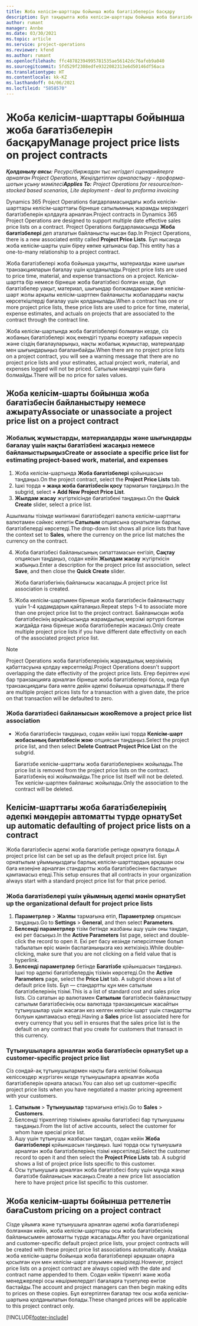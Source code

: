 ```yaml
---
title: Жоба келісім-шарттары бойынша жоба бағатізбелерін басқару
description: Бұл тақырыпта жоба келісім-шарттары бойынша жоба бағатізбелерін басқару туралы ақпарат берілген.
author: rumant
manager: Annbe
ms.date: 03/30/2021
ms.topic: article
ms.service: project-operations
ms.reviewer: kfend
ms.author: rumant
ms.openlocfilehash: ffc48782394995781535ae56142dc76afeb9a040
ms.sourcegitcommit: 5fd529f2308edfe9322082313e6d50146df56aca
ms.translationtype: HT
ms.contentlocale: kk-KZ
ms.lasthandoff: 04/06/2021
ms.locfileid: "5858570"
---
```

# <a name="manage-project-price-lists-on-project-contracts"></a><span data-ttu-id="514fa-103">Жоба келісім-шарттары бойынша жоба бағатізбелерін басқару</span><span class="sxs-lookup"><span data-stu-id="514fa-103">Manage project price lists on project contracts</span></span>

<span data-ttu-id="514fa-104">_**Қолданылу аясы:** Ресурс/биржадан тыс негіздегі сценарийлерге арналған Project Operations, Жеңілдетілген орналастыру - проформа-шотын ұсыну мәмілесі_</span><span class="sxs-lookup"><span data-stu-id="514fa-104">_**Applies To:** Project Operations for resource/non-stocked based scenarios, Lite deployment - deal to proforma invoicing_</span></span>

<span data-ttu-id="514fa-105">Dynamics 365 Project Operations бағдарламасындағы жоба келісім-шарттары келісім-шарттағы бірнеше сатылымның жарамды мерзімдегі бағатізбелерін қолдауға арналған.</span><span class="sxs-lookup"><span data-stu-id="514fa-105">Project contracts in Dynamics 365 Project Operations are designed to support multiple date effective sales price lists on a contract.</span></span> <span data-ttu-id="514fa-106">Project Operations бағдарламасында **Жоба бағатізбелері** деп аталатын байланысты нысан бар.</span><span class="sxs-lookup"><span data-stu-id="514fa-106">In Project Operations, there is a new associated entity called **Project Price Lists**.</span></span> <span data-ttu-id="514fa-107">Бұл нысанда жоба келісім-шарты үшін біреу көпке қатынасы бар.</span><span class="sxs-lookup"><span data-stu-id="514fa-107">This entity has a one-to-many relationship to a project contract.</span></span>

<span data-ttu-id="514fa-108">Жоба бағатізбелері жоба бойынша уақытты, материалды және шығын транзакцияларын бағалау үшін қолданылады.</span><span class="sxs-lookup"><span data-stu-id="514fa-108">Project price lists are used to price time, material, and expense transactions on a project.</span></span> <span data-ttu-id="514fa-109">Келісім-шартта бір немесе бірнеше жоба бағатізбесі болған кезде, бұл бағатізбелер уақыт, материал, шығындар болжамдарын және келісім-шарт жолы арқылы келісім-шартпен байланысты жобалардағы нақты көрсеткіштерді бағалау үшін қолданылады.</span><span class="sxs-lookup"><span data-stu-id="514fa-109">When a contract has one or more project price lists, these price lists are used to price for time, material, expense estimates, and actuals on projects that are associated to the contract through the contract line.</span></span>

<span data-ttu-id="514fa-110">Жоба келісім-шартында жоба бағатізбелері болмаған кезде, сіз жобаның бағатізбелері жоқ екендігі туралы ескерту хабарын көресіз және сіздің бағалауларыңыз, нақты жобалық жұмыстар, материалдар мен шығындарыңыз бағаланбайды.</span><span class="sxs-lookup"><span data-stu-id="514fa-110">When there are no project price lists on a project contract, you will see a warning message that there are no project price lists and your estimates, actual project work, material, and expenses logged will not be priced.</span></span> <span data-ttu-id="514fa-111">Сатылым мәндері үшін баға болмайды.</span><span class="sxs-lookup"><span data-stu-id="514fa-111">There will be no price for sales values.</span></span>

## <a name="associate-or-unassociate-a-project-price-list-on-a-project-contract"></a><span data-ttu-id="514fa-112">Жоба келісім-шарты бойынша жоба бағатізбесін байланыстыру немесе ажырату</span><span class="sxs-lookup"><span data-stu-id="514fa-112">Associate or unassociate a project price list on a project contract</span></span>

### <a name="create-or-associate-a-specific-price-list-for-estimating-project-based-work-material-and-expenses"></a><span data-ttu-id="514fa-113">Жобалық жұмыстарды, материалдарды және шығындарды бағалау үшін нақты бағатізбені жасаңыз немесе байланыстырыңыз</span><span class="sxs-lookup"><span data-stu-id="514fa-113">Create or associate a specific price list for estimating project-based work, material, and expenses</span></span>

1. <span data-ttu-id="514fa-114">Жоба келісім-шартында **Жоба бағатізбелері** қойыншасын таңдаңыз.</span><span class="sxs-lookup"><span data-stu-id="514fa-114">On the project contract, select the **Project Price Lists** tab.</span></span>
2. <span data-ttu-id="514fa-115">Ішкі торда **+ жаңа жоба бағатізбесін қосу** тармағын таңдаңыз.</span><span class="sxs-lookup"><span data-stu-id="514fa-115">In the subgrid, select **+ Add New Project Price List**.</span></span>
3. <span data-ttu-id="514fa-116">**Жылдам жасау** жүгірткісінде бағатізбені таңдаңыз.</span><span class="sxs-lookup"><span data-stu-id="514fa-116">On the **Quick Create** slider, select a price list.</span></span> 

  <span data-ttu-id="514fa-117">Ашылмалы тізімде мәтінмәні бағатізбедегі валюта келісім-шарттағы валютамен сәйкес келетін **Сатылым** опциясына орнатылған барлық бағатізбелерді көрсетеді.</span><span class="sxs-lookup"><span data-stu-id="514fa-117">The drop-down list shows all price lists that have the context set to **Sales**, where the currency on the price list matches the currency on the contract.</span></span>
  
4. <span data-ttu-id="514fa-118">Жоба бағатізбесі байланысының сипаттамасын енгізіп, **Сақтау** опциясын таңдаңыз, содан кейін **Жылдам жасау** жүгірткісін жабыңыз.</span><span class="sxs-lookup"><span data-stu-id="514fa-118">Enter a description for the project price list association, select **Save**, and then close the **Quick Create** slider.</span></span>

   <span data-ttu-id="514fa-119">Жоба бағатізбегінің байланысы жасалады.</span><span class="sxs-lookup"><span data-stu-id="514fa-119">A project price list association is created.</span></span>
   
5. <span data-ttu-id="514fa-120">Жоба келісім-шартымен бірнеше жоба бағатізбесін байланыстыру үшін 1-4 қадамдарын қайталаңыз.</span><span class="sxs-lookup"><span data-stu-id="514fa-120">Repeat steps 1-4 to associate more than one project price list to the project contract.</span></span> <span data-ttu-id="514fa-121">Байланысқан жоба бағатізбесінің әрқайсысында жарамдылық мерзімі әртүрлі болған жағдайда ғана бірнеше жоба бағатізбелерін жасаңыз.</span><span class="sxs-lookup"><span data-stu-id="514fa-121">Only create multiple project price lists if you have different date effectivity on each of the associated project price list.</span></span>

> [!NOTE]
> <span data-ttu-id="514fa-122">Project Operations жоба бағатізбелерінің жарамдылық мерзімінің қабаттасуына қолдау көрсетпейді.</span><span class="sxs-lookup"><span data-stu-id="514fa-122">Project Operations doesn't support overlapping the date effectivity of the project price lists.</span></span> <span data-ttu-id="514fa-123">Егер берілген күні бар транзакцияға арналған бірнеше жоба бағатізбелері болса, онда бұл транзакциядағы баға нөлге дейін әдепкі бойынша орнатылады.</span><span class="sxs-lookup"><span data-stu-id="514fa-123">If there are multiple project prices lists for a transaction with a given date, the price on that transaction will be defaulted to zero.</span></span>

### <a name="remove-a-project-price-list-association"></a><span data-ttu-id="514fa-124">Жоба бағатізбесі байланысын жою</span><span class="sxs-lookup"><span data-stu-id="514fa-124">Remove a project price list association</span></span>

- <span data-ttu-id="514fa-125">Жоба бағатізбесін таңдаңыз, содан кейін ішкі торда **Келісім-шарт жобасының бағатізбесін жою** опциясын таңдаңыз.</span><span class="sxs-lookup"><span data-stu-id="514fa-125">Select the project price list, and then select **Delete Contract Project Price List** on the subgrid.</span></span> 

  <span data-ttu-id="514fa-126">Бағатізбе келісім-шарттағы жоба бағатізбелерінен жойылады.</span><span class="sxs-lookup"><span data-stu-id="514fa-126">The price list is removed from the project price lists on the contract.</span></span> <span data-ttu-id="514fa-127">Бағатізбенің өзі жойылмайды.</span><span class="sxs-lookup"><span data-stu-id="514fa-127">The price list itself will not be deleted.</span></span> <span data-ttu-id="514fa-128">Тек келісім-шартпен байланыс жойылады.</span><span class="sxs-lookup"><span data-stu-id="514fa-128">Only the association to the contract will be deleted.</span></span>

## <a name="set-up-automatic-defaulting-of-project-price-lists-on-a-contract"></a><span data-ttu-id="514fa-129">Келісім-шарттағы жоба бағатізбелерінің әдепкі мәндерін автоматты түрде орнату</span><span class="sxs-lookup"><span data-stu-id="514fa-129">Set up automatic defaulting of project price lists on a contract</span></span>

<span data-ttu-id="514fa-130">Жоба бағатізбесін әдепкі жоба бағатізбе ретінде орнатуға болады.</span><span class="sxs-lookup"><span data-stu-id="514fa-130">A project price list can be set up as the default project price list.</span></span> <span data-ttu-id="514fa-131">Бұл орнатылым ұйымыңыздағы барлық келісім-шарттардың әрқашан осы баға кезеңіне арналған стандартты жоба бағатізбесінен басталуын қамтамасыз етеді.</span><span class="sxs-lookup"><span data-stu-id="514fa-131">This setup ensures that all contracts in your organization always start with a standard project price list for that price period.</span></span>

### <a name="set-up-the-organizational-default-for-project-price-lists"></a><span data-ttu-id="514fa-132">Жоба бағатізбелері үшін ұйымның әдепкі мәнін орнату</span><span class="sxs-lookup"><span data-stu-id="514fa-132">Set up the organizational default for project price lists</span></span>

1. <span data-ttu-id="514fa-133">**Параметрлер** > **Жалпы** тармағына өтіп, **Параметрлер** опциясын таңдаңыз.</span><span class="sxs-lookup"><span data-stu-id="514fa-133">Go to **Settings** > **General**, and then select **Parameters**.</span></span>
2. <span data-ttu-id="514fa-134">**Белсенді параметрлер** тізім бетінде жазбаны ашу үшін оны таңдап, екі рет басыңыз.</span><span class="sxs-lookup"><span data-stu-id="514fa-134">In the **Active Parameters** list page, select and double-click the record to open it.</span></span> <span data-ttu-id="514fa-135">Екі рет басу кезінде гиперсілтеме болып табылатын өріс мәнін баспағаныңызға көз жеткізіңіз.</span><span class="sxs-lookup"><span data-stu-id="514fa-135">While double–clicking, make sure that you are not clicking on a field value that is hyperlink.</span></span> 
3. <span data-ttu-id="514fa-136">**Белсенді параметрлер** бетінде **Бағатізбе** қойыншасын таңдаңыз. Ішкі тор әдепкі бағатізбелердің тізімін көрсетеді.</span><span class="sxs-lookup"><span data-stu-id="514fa-136">On the **Active Parameters** page, select the **Price List** tab. A subgrid shows a list of default price lists.</span></span> <span data-ttu-id="514fa-137">Бұл — стандартты құн мен сатылым бағатізбелерінің тізімі.</span><span class="sxs-lookup"><span data-stu-id="514fa-137">This is a list of standard cost and sales price lists.</span></span> <span data-ttu-id="514fa-138">Сіз сататын әр валютамен **Сатылым** бағатізбесін байланыстыру сатылым бағатізбесінің осы валютада транзакциясын жасайтын тұтынушылар үшін жасаған кез келген келісім-шарт үшін стандартты болуын қамтамасыз етеді.</span><span class="sxs-lookup"><span data-stu-id="514fa-138">Having a **Sales** price list associated here for every currency that you sell in ensures that the sales price list is the default on any contract that you create for customers that transact in this currency.</span></span>

### <a name="set-up-a-customer-specific-project-price-list"></a><span data-ttu-id="514fa-139">Тұтынушыларға арналған жоба бағатізбесін орнату</span><span class="sxs-lookup"><span data-stu-id="514fa-139">Set up a customer-specific project price list</span></span>

<span data-ttu-id="514fa-140">Сіз сондай-ақ тұтынушылармен нақты баға келісімі бойынша келіссөздер жүргізген кезде тұтынушыларға арналған жоба бағатізбелерін орната аласыз.</span><span class="sxs-lookup"><span data-stu-id="514fa-140">You can also set up customer–specific project price lists when you have negotiated a master pricing agreement with your customers.</span></span>

1. <span data-ttu-id="514fa-141">**Сатылым** > **Тұтынушылар** тармағына өтіңіз.</span><span class="sxs-lookup"><span data-stu-id="514fa-141">Go to **Sales** > **Customers**.</span></span>
2. <span data-ttu-id="514fa-142">Белсенді тіркелгілер тізімінен арнайы бағатізбесі бар тұтынушыны таңдаңыз.</span><span class="sxs-lookup"><span data-stu-id="514fa-142">From the list of active accounts, select the customer for whom have special price list.</span></span>
3. <span data-ttu-id="514fa-143">Ашу үшін тұтынушы жазбасын таңдап, содан кейін **Жоба бағатізбелері** қойыншасын таңдаңыз. Ішкі торда осы тұтынушыға арналған жоба бағатізбелерінің тізімі көрсетіледі.</span><span class="sxs-lookup"><span data-stu-id="514fa-143">Select the customer record to open it and then select the **Project Price Lists** tab. A subgrid shows a list of project price lists specific to this customer.</span></span> 
4. <span data-ttu-id="514fa-144">Осы тұтынушыға арналған жоба бағатізбесі болу үшін мұнда жаңа бағатізбе байланысын жасаңыз.</span><span class="sxs-lookup"><span data-stu-id="514fa-144">Create a new price list association here to have project price list specific to this customer.</span></span>

## <a name="custom-pricing-on-a-project-contract"></a><span data-ttu-id="514fa-145">Жоба келісім-шарты бойынша реттелетін баға</span><span class="sxs-lookup"><span data-stu-id="514fa-145">Custom pricing on a project contract</span></span>

<span data-ttu-id="514fa-146">Сізде ұйымға және тұтынушыға арналған әдепкі жоба бағатізбелері болғаннан кейін, жоба келісім-шарттары осы жоба бағатізбесінің байланысымен автоматты түрде жасалады.</span><span class="sxs-lookup"><span data-stu-id="514fa-146">After you have organizational and customer-specific default project price lists, your project contracts will be created with these project price list associations automatically.</span></span> <span data-ttu-id="514fa-147">Алайда жоба келісім-шарты бойынша жоба бағатізбелері әрқашан оларға қосылған күн мен келісім-шарт атауымен көшіріледі.</span><span class="sxs-lookup"><span data-stu-id="514fa-147">However, project price lists on a project contract are always copied with the date and contract name appended to them.</span></span> <span data-ttu-id="514fa-148">Содан кейін тіркелгі және жоба менеджерлері осы көшірмелердегі бағаларға түзетулер енгізе бастайды.</span><span class="sxs-lookup"><span data-stu-id="514fa-148">The account and project managers can then begin making edits to prices on these copies.</span></span> <span data-ttu-id="514fa-149">Бұл өзгертілген бағалар тек осы жоба келісім-шартына қолданылатын болады.</span><span class="sxs-lookup"><span data-stu-id="514fa-149">These changed prices will be applicable to this project contract only.</span></span>


[!INCLUDE[footer-include](../includes/footer-banner.md)]
